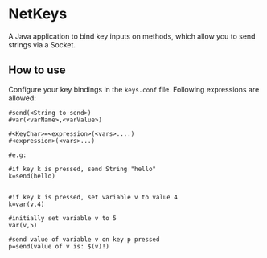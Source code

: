 # NetKeys
A Java application to bind key inputs on methods, which allow you to send strings via a Socket.

## How to use
Configure your key bindings in the `keys.conf` file. Following expressions are allowed:
```
#send(<String to send>)
#var(<varName>,<varValue>)

#<KeyChar>=<expression>(<vars>....)
#<expression>(<vars>...)

#e.g:

#if key k is pressed, send String "hello"
k=send(hello)


#if key k is pressed, set variable v to value 4
k=var(v,4)

#initially set variable v to 5
var(v,5)

#send value of variable v on key p pressed
p=send(value of v is: $(v)!)
```
